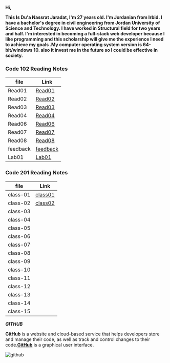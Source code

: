 
**Hi,**

**This Is Du'a Nassrat Jaradat, I'm 27 years old.
I'm Jordanian from Irbid. I have a bachelor's degree in civil engineering from Jordan University of Science and Technology.
I have worked in Structural field for two years and half.
I'm interested in becoming a full-stack web developer because I like programming and this scholarship will give me the experience I need to achieve my goals .My computer operating system version is 64-bit/windows 10.
also it invest me in the future so I could be effective in society.**


### Code 102 Reading Notes 

| file     | Link       |
| ---------| -----------|
| Read01   | [Read01](https://replit.com/@duajaradat/Reading-notes#Read01.md) |
| Read02   |  [Read02](https://replit.com/@duajaradat/Reading-notes#Read02.md)   |
| Read03   |  [Read03](https://replit.com/@duajaradat/Reading-notes#Read03.md)   |
| Read04   |  [Read04](https://replit.com/@duajaradat/Reading-notes#Read04.md)   |
| Read06   |  [Read06](https://replit.com/@duajaradat/Reading-notes#Read06.md)   |
| Read07   |  [Read07](https://replit.com/@duajaradat/Reading-notes#Read07.md)   |
| Read08   |  [Read08](https://replit.com/@duajaradat/Reading-notes#Read08.md)   |
| feedback  |  [feedback](https://replit.com/@duajaradat/Reading-notes#feedback.md)|
| Lab01    | [Lab01](https://replit.com/@duajaradat/Reading-notes#Lab01.md)    |



### Code 201 Reading Notes 

| file     | Link       |
| ---------| -----------|
| class-01 | [class01](https://github.com/duajaradat/Reading-notes/blob/main/class-01.md)|
| class-02 | [class02](https://github.com/duajaradat/Reading-notes/blob/main/class-02.md)|
| class-03 | []()       |
| class-04 | []()           |
| class-05 | []()           |
| class-06 | []()           |
| class-07 | []()           |
| class-08 | []()           |
| class-09 | []()           |
| class-10 | []()           |
| class-11 | []()           |
| class-12 | []()           |
| class-13 | []()           |
| class-14 | []()           |
| class-15 | []()           |

***GITHUB***

**GitHub** is a website and cloud-based service that helps developers store and manage their code, as well as track and control changes to their code.[**GitHub**](https://github.com/) is a graphical user interface.

![github](https://cdn2.downdetector.com/static/uploads/logo/github-logo.png)
















